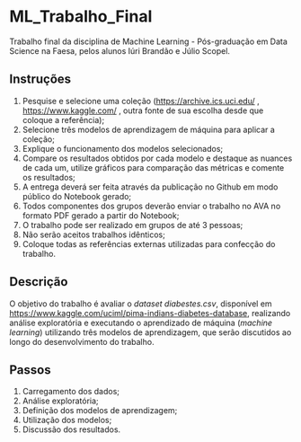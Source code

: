 # ML_Trabalho_Final
Trabalho final da disciplina de Machine Learning - Pós-graduação em Data Science na Faesa, pelos alunos Iúri Brandão e Júlio Scopel.

## Instruções

1. Pesquise e selecione uma coleção (https://archive.ics.uci.edu/ , https://www.kaggle.com/ , outra fonte de sua escolha desde que coloque a referência);
2. Selecione três modelos de aprendizagem de máquina para aplicar a coleção;
3. Explique o funcionamento dos modelos selecionados;
4. Compare os resultados obtidos por cada modelo e destaque as nuances de cada um, utilize gráficos para comparação das métricas e comente os resultados;
5. A entrega deverá ser feita através da publicação no Github em modo público do Notebook gerado;
6. Todos componentes dos grupos deverão enviar o trabalho no AVA no formato PDF gerado a partir do Notebook;
7. O trabalho pode ser realizado em grupos de até 3 pessoas;
8. Não serão aceitos trabalhos idênticos;
9. Coloque todas as referências externas utilizadas para confecção do trabalho.

## Descrição

O objetivo do trabalho é avaliar o _dataset_ *diabestes.csv*, disponível em https://www.kaggle.com/uciml/pima-indians-diabetes-database, realizando análise exploratória e executando o aprendizado de máquina (_machine learning_) utilizando três modelos de aprendizagem, que serão discutidos ao longo do desenvolvimento do trabalho.

## Passos

1. Carregamento dos dados;
2. Análise exploratória;
3. Definição dos modelos de aprendizagem;
4. Utilização dos modelos;
5. Discussão dos resultados.
